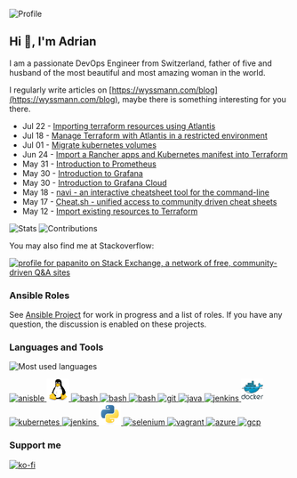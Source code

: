 ![Profile](https://komarev.com/ghpvc/?username=papanito&label=Profile%20views&color=0e75b6&style)

## Hi 👋, I'm Adrian

I am a passionate DevOps Engineer from Switzerland, father of five and husband of the most beautiful and most amazing woman in the world.

I regularly write articles on [https://wyssmann.com/blog](https://wyssmann.com/blog), maybe there is something interesting for you there.

<!-- feed start -->
- Jul 22 - [Importing terraform resources using Atlantis](https://wyssmann.com/blog/2022/07/importing-terraform-resources-using-atlantis/)
- Jul 18 - [Manage Terraform with Atlantis in a restricted environment](https://wyssmann.com/blog/2022/07/manage-terraform-with-atlantis-in-a-restricted-environment/)
- Jul 01 - [Migrate kubernetes volumes](https://wyssmann.com/blog/2022/07/migrate-kubernetes-volumes/)
- Jun 24 - [Import a Rancher apps and Kubernetes manifest into Terraform](https://wyssmann.com/blog/2022/06/import-a-rancher-apps-and-kubernetes-manifest-into-terraform/)
- May 31 - [Introduction to Prometheus](https://wyssmann.com/blog/2022/05/introduction-to-prometheus/)
- May 30 - [Introduction to Grafana](https://wyssmann.com/blog/2022/05/introduction-to-grafana/)
- May 30 - [Introduction to Grafana Cloud](https://wyssmann.com/blog/2022/05/introduction-to-grafana-cloud/)
- May 18 - [navi - an interactive cheatsheet tool for the command-line](https://wyssmann.com/blog/2022/05/navi-an-interactive-cheatsheet-tool-for-the-command-line/)
- May 17 - [Cheat.sh - unified access to community driven cheat sheets](https://wyssmann.com/blog/2022/05/cheat.sh-unified-access-to-community-driven-cheat-sheets/)
- May 12 - [Import existing resources to Terraform](https://wyssmann.com/blog/2022/05/import-existing-resources-to-terraform/)
<!-- feed end -->

![Stats](https://github-readme-stats.vercel.app/api?username=papanito&show_icons=true&locale=en)
![Contributions](https://github-readme-streak-stats.herokuapp.com/?user=papanito&)

You may also find me at Stackoverflow:

<a href="https://stackexchange.com/users/81550/papanito"><img src="https://stackexchange.com/users/flair/81550.png" width="208" height="58" alt="profile for papanito on Stack Exchange, a network of free, community-driven Q&amp;A sites" title="profile for papanito on Stack Exchange, a network of free, community-driven Q&amp;A sites" /></a>

### Ansible Roles

See [Ansible Project](https://github.com/users/papanito/projects/3) for work in progress and a list of roles. If you have any question, the discussion is enabled on these projects.

### Languages and Tools

![Most used languages](https://github-readme-stats.vercel.app/api/top-langs?username=papanito&show_icons=true&locale=en&layout=compact)

<p align="left"> <a href="https://ansible.com" target="_blank"> <img src="https://www.vectorlogo.zone/logos/ansible/ansible-icon.svg" alt="anisble" width="40" height="40"/> </a> 
<a href="https://www.linux.org/" target="_blank"> <img src="https://raw.githubusercontent.com/devicons/devicon/master/icons/linux/linux-original.svg" alt="linux" width="40" height="40"/> </a>
<a href="https://sourceforge.net/projects/zsh/" target="_blank"> <img src="https://upload.wikimedia.org/wikipedia/commons/thumb/1/1f/Z_Shell_Logo_Color_Horizontal.svg/1920px-Z_Shell_Logo_Color_Horizontal.svg.png" alt="bash" width="40" height="40"/> </a>
<a href="https://wiki.zshell.dev/" target="_blank"> <img src="https://avatars.githubusercontent.com/u/93575852?s=200&v=4" alt="bash" width="40" height="40"/> </a>
<a href="https://www.gnu.org/software/bash/" target="_blank"> <img src="https://www.vectorlogo.zone/logos/gnu_bash/gnu_bash-icon.svg" alt="bash" width="40" height="40"/> </a>
<a href="https://git-scm.com/" target="_blank"> <img src="https://www.vectorlogo.zone/logos/git-scm/git-scm-icon.svg" alt="git" width="40" height="40"/> </a>
<a href="https://www.java.com" target="_blank"> <img src="https://www.vectorlogo.zone/logos/java/java-icon.svg" alt="java" width="40" height="40"/> </a>
<a href="https://www.jenkins.io" target="_blank"> <img src="https://www.vectorlogo.zone/logos/jenkins/jenkins-icon.svg" alt="jenkins" width="40" height="40"/> </a>
<a href="https://www.docker.com/" target="_blank"> <img src="https://raw.githubusercontent.com/devicons/devicon/master/icons/docker/docker-original-wordmark.svg" alt="docker" width="40" height="40"/> </a>
<a href="https://kubernetes.io" target="_blank"> <img src="https://www.vectorlogo.zone/logos/kubernetes/kubernetes-icon.svg" alt="kubernetes" width="40" height="40"/> </a>
<a href="https://rancher.com" target="_blank"> <img src="https://www.vectorlogo.zone/logos/rancher/rancher-icon.svg" alt="jenkins" width="40" height="40"/> </a>
<a href="https://www.python.org" target="_blank"> <img src="https://raw.githubusercontent.com/devicons/devicon/master/icons/python/python-original.svg" alt="python" width="40" height="40"/> </a>
<a href="https://www.selenium.dev" target="_blank"> <img src="https://raw.githubusercontent.com/detain/svg-logos/780f25886640cef088af994181646db2f6b1a3f8/svg/selenium-logo.svg" alt="selenium" width="40" height="40"/> </a>
<a href="https://www.vagrantup.com/" target="_blank"> <img src="https://www.vectorlogo.zone/logos/vagrantup/vagrantup-icon.svg" alt="vagrant" width="40" height="40"/> </a>
<a href="https://azure.microsoft.com/en-in/" target="_blank"> <img src="https://www.vectorlogo.zone/logos/microsoft_azure/microsoft_azure-icon.svg" alt="azure" width="40" height="40"/> </a>
<a href="https://cloud.google.com" target="_blank"> <img src="https://www.vectorlogo.zone/logos/google_cloud/google_cloud-icon.svg" alt="gcp" width="40" height="40"/> </a>
</p>

### Support me

[![ko-fi](https://ko-fi.com/img/githubbutton_sm.svg)](https://ko-fi.com/E1E840H5P)
